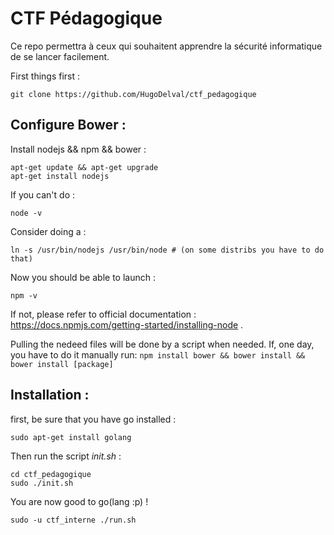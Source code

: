 # CTF Pédagogique

Ce repo permettra à ceux qui souhaitent apprendre la sécurité informatique de se lancer facilement.

First things first :

    git clone https://github.com/HugoDelval/ctf_pedagogique

## Configure Bower :

Install nodejs && npm && bower :

    apt-get update && apt-get upgrade
    apt-get install nodejs
If you can't do :

    node -v
Consider doing a :

    ln -s /usr/bin/nodejs /usr/bin/node # (on some distribs you have to do that)
Now you should be able to launch :

    npm -v
If not, please refer to official documentation : https://docs.npmjs.com/getting-started/installing-node .

Pulling the nedeed files will be done by a script when needed. If, one day, you have to do it manually run:
`npm install bower && bower install && bower install [package]`
    
## Installation :
first, be sure that you have go installed :

    sudo apt-get install golang

Then run the script *init.sh* :

    cd ctf_pedagogique
    sudo ./init.sh
    
You are now good to go(lang :p) !

    sudo -u ctf_interne ./run.sh
